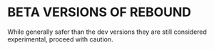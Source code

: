 # BETA VERSIONS OF REBOUND
While generally safer than the dev versions they are still considered experimental, proceed with caution.
